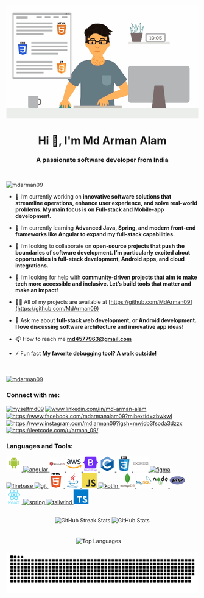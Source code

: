 ![logo](https://github.com/MdArman09/Md-Arman-Alam/blob/main/.github/workflows/profile%20(1).gif)

<h1 align="center">Hi 👋, I'm Md Arman Alam</h1>
<h3 align="center">A passionate software developer from India</h3>

</br>
<p align="left"> <img src="https://komarev.com/ghpvc/?username=mdarman09&label=Profile%20views&color=0e75b6&style=flat" alt="mdarman09" /> </p>

 
 - 🔭 I’m currently working on ****innovative software solutions** that streamline operations, enhance user experience, and solve real-world problems. My main focus is on **Full-stack and Mobile-app development.****

- 🌱 I’m currently learning ****Advanced Java**, **Spring**, and **modern front-end frameworks** like **Angular** to expand my full-stack capabilities.**

- 👯 I’m looking to collaborate on ****open-source projects** that push the boundaries of software development. I’m particularly excited about opportunities in **full-stack development**, **Android apps**, and **cloud integrations.****

- 🤝 I’m looking for help with ****community-driven projects** that aim to make tech more accessible and inclusive. Let’s build tools that matter and make an impact!**

- 👨‍💻 All of my projects are available at [https://github.com/MdArman09](https://github.com/MdArman09)

- 💬 Ask me about ****full-stack web development**, or **Android development**. I love discussing software architecture and innovative app ideas!**

- 📫 How to reach me **md4577963@gmail.com**

- ⚡ Fun fact **My favorite debugging tool? A walk outside!**
</br>

  <p align="left"> <a href="https://github.com/ryo-ma/github-profile-trophy"><img src="https://github-profile-trophy.vercel.app/?username=mdarman09" alt="mdarman09" /></a> </p>
 
<h3 align="left">Connect with me:</h3>
<p align="left">
<a href="https://twitter.com/myselfmd09" target="blank"><img align="center" src="https://raw.githubusercontent.com/rahuldkjain/github-profile-readme-generator/master/src/images/icons/Social/twitter.svg" alt="myselfmd09" height="30" width="40" /></a>
<a href="https://linkedin.com/in/www.linkedin.com/in/md-arman-alam" target="blank"><img align="center" src="https://raw.githubusercontent.com/rahuldkjain/github-profile-readme-generator/master/src/images/icons/Social/linked-in-alt.svg" alt="www.linkedin.com/in/md-arman-alam" height="30" width="40" /></a>
<a href="https://fb.com/https://www.facebook.com/mdarmanalam09?mibextid=zbwkwl" target="blank"><img align="center" src="https://raw.githubusercontent.com/rahuldkjain/github-profile-readme-generator/master/src/images/icons/Social/facebook.svg" alt="https://www.facebook.com/mdarmanalam09?mibextid=zbwkwl" height="30" width="40" /></a>
<a href="https://instagram.com/https://www.instagram.com/md.arman09?igsh=mwjob3fsoda3dzzx" target="blank"><img align="center" src="https://raw.githubusercontent.com/rahuldkjain/github-profile-readme-generator/master/src/images/icons/Social/instagram.svg" alt="https://www.instagram.com/md.arman09?igsh=mwjob3fsoda3dzzx" height="30" width="40" /></a>
<a href="https://www.leetcode.com/https://leetcode.com/u/arman_09/" target="blank"><img align="center" src="https://raw.githubusercontent.com/rahuldkjain/github-profile-readme-generator/master/src/images/icons/Social/leet-code.svg" alt="https://leetcode.com/u/arman_09/" height="30" width="40" /></a>
</p>

<h3 align="left">Languages and Tools:</h3>
<p align="left"> <a href="https://developer.android.com" target="_blank" rel="noreferrer"> <img src="https://raw.githubusercontent.com/devicons/devicon/master/icons/android/android-original-wordmark.svg" alt="android" width="40" height="40"/> </a> <a href="https://angular.io" target="_blank" rel="noreferrer"> <img src="https://angular.io/assets/images/logos/angular/angular.svg" alt="angular" width="40" height="40"/> </a> <a href="https://angular.io" target="_blank" rel="noreferrer"> <img src="https://raw.githubusercontent.com/devicons/devicon/master/icons/angularjs/angularjs-original-wordmark.svg" alt="angularjs" width="40" height="40"/> </a> <a href="https://aws.amazon.com" target="_blank" rel="noreferrer"> <img src="https://raw.githubusercontent.com/devicons/devicon/master/icons/amazonwebservices/amazonwebservices-original-wordmark.svg" alt="aws" width="40" height="40"/> </a> <a href="https://getbootstrap.com" target="_blank" rel="noreferrer"> <img src="https://raw.githubusercontent.com/devicons/devicon/master/icons/bootstrap/bootstrap-plain-wordmark.svg" alt="bootstrap" width="40" height="40"/> </a> <a href="https://www.cprogramming.com/" target="_blank" rel="noreferrer"> <img src="https://raw.githubusercontent.com/devicons/devicon/master/icons/c/c-original.svg" alt="c" width="40" height="40"/> </a> <a href="https://www.w3schools.com/css/" target="_blank" rel="noreferrer"> <img src="https://raw.githubusercontent.com/devicons/devicon/master/icons/css3/css3-original-wordmark.svg" alt="css3" width="40" height="40"/> </a> <a href="https://expressjs.com" target="_blank" rel="noreferrer"> <img src="https://raw.githubusercontent.com/devicons/devicon/master/icons/express/express-original-wordmark.svg" alt="express" width="40" height="40"/> </a> <a href="https://www.figma.com/" target="_blank" rel="noreferrer"> <img src="https://www.vectorlogo.zone/logos/figma/figma-icon.svg" alt="figma" width="40" height="40"/> </a> <a href="https://firebase.google.com/" target="_blank" rel="noreferrer"> <img src="https://www.vectorlogo.zone/logos/firebase/firebase-icon.svg" alt="firebase" width="40" height="40"/> </a> <a href="https://git-scm.com/" target="_blank" rel="noreferrer"> <img src="https://www.vectorlogo.zone/logos/git-scm/git-scm-icon.svg" alt="git" width="40" height="40"/> </a> <a href="https://www.w3.org/html/" target="_blank" rel="noreferrer"> <img src="https://raw.githubusercontent.com/devicons/devicon/master/icons/html5/html5-original-wordmark.svg" alt="html5" width="40" height="40"/> </a> <a href="https://www.java.com" target="_blank" rel="noreferrer"> <img src="https://raw.githubusercontent.com/devicons/devicon/master/icons/java/java-original.svg" alt="java" width="40" height="40"/> </a> <a href="https://developer.mozilla.org/en-US/docs/Web/JavaScript" target="_blank" rel="noreferrer"> <img src="https://raw.githubusercontent.com/devicons/devicon/master/icons/javascript/javascript-original.svg" alt="javascript" width="40" height="40"/> </a> <a href="https://kotlinlang.org" target="_blank" rel="noreferrer"> <img src="https://www.vectorlogo.zone/logos/kotlinlang/kotlinlang-icon.svg" alt="kotlin" width="40" height="40"/> </a> <a href="https://www.mongodb.com/" target="_blank" rel="noreferrer"> <img src="https://raw.githubusercontent.com/devicons/devicon/master/icons/mongodb/mongodb-original-wordmark.svg" alt="mongodb" width="40" height="40"/> </a> <a href="https://www.mysql.com/" target="_blank" rel="noreferrer"> <img src="https://raw.githubusercontent.com/devicons/devicon/master/icons/mysql/mysql-original-wordmark.svg" alt="mysql" width="40" height="40"/> </a> <a href="https://nodejs.org" target="_blank" rel="noreferrer"> <img src="https://raw.githubusercontent.com/devicons/devicon/master/icons/nodejs/nodejs-original-wordmark.svg" alt="nodejs" width="40" height="40"/> </a> <a href="https://www.php.net" target="_blank" rel="noreferrer"> <img src="https://raw.githubusercontent.com/devicons/devicon/master/icons/php/php-original.svg" alt="php" width="40" height="40"/> </a> <a href="https://reactjs.org/" target="_blank" rel="noreferrer"> <img src="https://raw.githubusercontent.com/devicons/devicon/master/icons/react/react-original-wordmark.svg" alt="react" width="40" height="40"/> </a> <a href="https://spring.io/" target="_blank" rel="noreferrer"> <img src="https://www.vectorlogo.zone/logos/springio/springio-icon.svg" alt="spring" width="40" height="40"/> </a> <a href="https://tailwindcss.com/" target="_blank" rel="noreferrer"> <img src="https://www.vectorlogo.zone/logos/tailwindcss/tailwindcss-icon.svg" alt="tailwind" width="40" height="40"/> </a> <a href="https://www.typescriptlang.org/" target="_blank" rel="noreferrer"> <img src="https://raw.githubusercontent.com/devicons/devicon/master/icons/typescript/typescript-original.svg" alt="typescript" width="40" height="40"/> </a> </p>

<br>
<div align="center" style="margin-bottom: 20px;">
   <img src="https://github-readme-streak-stats.herokuapp.com/?user=mdarman09&" alt="GitHub Streak Stats"/>

  <img src="https://github-readme-stats.vercel.app/api?username=mdarman09&show_icons=true&locale=en" alt="GitHub Stats"/>
</div>
<br>

<div align="center" style="margin-bottom: 20px;">
   <img src="https://github-readme-stats.vercel.app/api/top-langs?username=mdarman09&show_icons=true&locale=en&layout=compact" alt="Top Languages" style="margin-right: 20px;"/>
</div>

<div align="center">
  <img src="https://github.com/MdArman09/MdArman09/blob/output/github-snake-dark.svg" alt="Snake Animation" />
</div>

